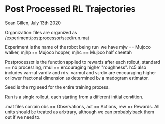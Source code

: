 # Post Processed RL Trajectories
Sean Gillen, July 13th 2020

Organization: files are organized as /experiment/postprocessor/seed/run.mat

Experiment is the name of the robot being run, we have mjw == Mujoco walker, mjhp == Mujoco hopper, mjhc == Mujoco half cheetah.

Postprocessor is the function applied to rewards after each rollout, standard == no processing, rmul == encouraging higher "roughness". hc5 also includes varmul vardiv and rdiv. varmul and vardiv are encouraging higher or lower fractional dimension as determined by a madogram estimator.

Seed is the rng seed for the entire training process.

Run is a single rollout, each starting from a different initial condition.

.mat files contain obs == Observations, act == Actions, rew == Rewards. All units should be treated as arbitrary, although we can probably back them out if we need to.